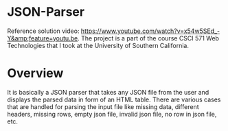 # JSON-Parser
Reference solution video: https://www.youtube.com/watch?v=x54w5SEd_-Y&amp;feature=youtu.be. The project is a part of the course CSCI 571 Web Technologies that I took at the University of Southern California.

# **Overview**
It is basically a JSON parser that takes any JSON file from the user and displays the parsed data in form of an HTML table. There are various cases that are handled for parsing the input file like missing data, different headers, missing rows, empty json file, invalid json file, no row in json file, etc.
